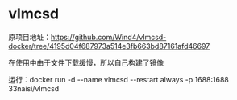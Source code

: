 # vlmcsd
原项目地址：https://github.com/Wind4/vlmcsd-docker/tree/4195d04f687973a514e3fb663bd87161afd46697

在使用中由于文件下载缓慢，所以自己构建了镜像

运行：docker run -d --name vlmcsd --restart always -p 1688:1688 33naisi/vlmcsd
